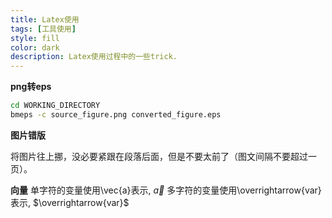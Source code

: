 ```yaml
---
title: Latex使用
tags: [工具使用]
style: fill
color: dark
description: Latex使用过程中的一些trick.
---
```


**png转eps**

```cmd
cd WORKING_DIRECTORY
bmeps -c source_figure.png converted_figure.eps
```

**图片错版**

将图片往上挪，没必要紧跟在段落后面，但是不要太前了（图文间隔不要超过一页）。

**向量**
单字符的变量使用\vec{a}表示, $\vec{a}$
多字符的变量使用\overrightarrow{var}表示, $\overrightarrow{var}$